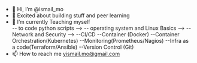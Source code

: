 - 👋 Hi, I’m @ismail_mo
- 👀 Excited about building stuff and peer learning
- 🌱 I’m currently Teaching myself  
-- to code python scripts -->
-- operating system and Linux Basics -->
-- Network and Security -->
--CI/CD
--Container (Docker)
--Container Orchestration(Kubernetes)
--Monitoring(Prometheus/Nagios)
--Infra as a code(Terraform/Ansible)
--Version Control (Git)
- 📫 How to reach me yismail.mo@gmail.com

<!---
ismail_mo is a ✨ special ✨ repository because its `README.md` (this file) appears on your GitHub profile.
You can click the Preview link to take a look at your changes.
--->
